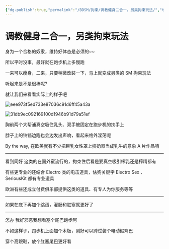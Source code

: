 ```yaml
---
{"dg-publish":true,"permalink":"/BDSM/拘束/调教健身二合一，另类拘束玩法/","title":"调教健身二合一，另类拘束玩法","tags":["SM","健身","拘束"]}
---
```




# 调教健身二合一，另类拘束玩法

身为一个合格的奴隶，维持好体态是必须的~~

所以平时没事，最好就在跑步机上多慢跑

一来可以瘦身，二来，只要稍微改装一下，马上就变成另类的 SM 拘束玩法

听起来是不是很棒呢?

就让我们来看看实际上的样子吧

![eee973f5ed733e87036c91d6ff45a43a](https://wikijs-pics.zfeny.me/wikijs/img/2025/02/22f094dde6ce74f35fe11048d82cfc9e.gif)

![31db9ec092169100d1946b91d79a51ef](https://wikijs-pics.zfeny.me/wikijs/img/2025/02/7315708f886027c4fe8ab381e280fdfd.gif)

胸前两个大帮浦真空吸住乳头、双手被固定在跑步机的扶手上

脖子上的铃铛边跑也会边发出声响，看起来格外淫荡呢

By the way, 在欧美就有不少把巨乳女性罩上挤奶器当成乳牛的意象 A 片作品唷

---

看到同好 这类的在国外蛮流行的，拘束住后看是要真空吸引榨乳还是榨精都有

有些更专业的还结合 Electro 类的电击道具，估狗关键字 Electro Sex 、SeriousKit 都有专业道具

欧洲有些还成立付费俱乐部提供这类的道具、有专人为你服务等等

---
如果在底下再加个跳蛋，灌肠和肛塞就更好了

---
怎办 我好邪恶我想看塞个尾巴跑步阿

不如这样子，跑步机上面加个木板，刚好可以跨过装个电动假鸡巴

穿个高跟鞋，放个肛塞尾巴更好看
